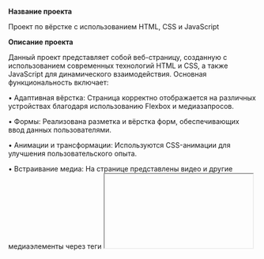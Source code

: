 **Название проекта**

Проект по вёрстке с использованием HTML, CSS и JavaScript

**Описание проекта**

Данный проект представляет собой веб-страницу, созданную с использованием современных технологий HTML и CSS, а также JavaScript для динамического взаимодействия. Основная функциональность включает:

• Адаптивная вёрстка: Страница корректно отображается на различных устройствах благодаря использованию Flexbox и медиазапросов.

• Формы: Реализована разметка и вёрстка форм, обеспечивающих ввод данных пользователями.

• Анимации и трансформации: Используются CSS-анимации для улучшения пользовательского опыта.

• Встраивание медиа: На странице представлены видео и другие медиаэлементы через теги <iframe> и <embed>.

• БЭМ-методология: Структура файлов и классов организована по принципам БЭМ, что облегчает поддержку и масштабирование проекта.

**Используемые технологии**

• HTML5: Для разметки контента.

• CSS3: Для стилизации и анимации элементов.

• JavaScript: Для добавления интерактивности на страницу.

• Flexbox: Для создания адаптивной сетки.

• Git: Для контроля версий проекта.
